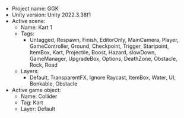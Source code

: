 <!-- UNITY CODE ASSIST INSTRUCTIONS START -->
- Project name: GGK
- Unity version: Unity 2022.3.38f1
- Active scene:
  - Name: Kart 1
  - Tags:
    - Untagged, Respawn, Finish, EditorOnly, MainCamera, Player, GameController, Ground, Checkpoint, Trigger, Startpoint, ItemBox, Kart, Projectile, Boost, Hazard, slowDown, GameManager, UpgradeBox, Options, DeathZone, Obstacle, Rock, Road
  - Layers:
    - Default, TransparentFX, Ignore Raycast, ItemBox, Water, UI, Bonkable, Obstacle
- Active game object:
  - Name: Collider
  - Tag: Kart
  - Layer: Default
<!-- UNITY CODE ASSIST INSTRUCTIONS END -->